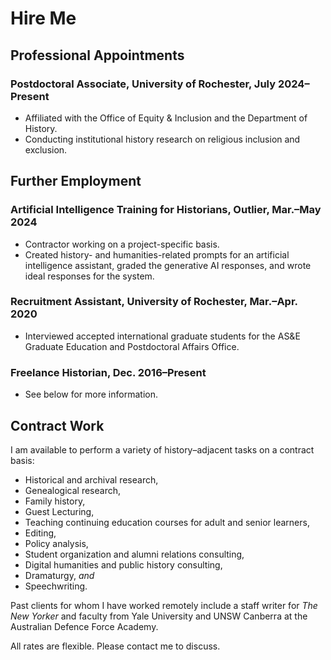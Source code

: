 # Hire Me

## Professional Appointments

### Postdoctoral Associate, University of Rochester, July 2024–Present
- Affiliated with the Office of Equity & Inclusion and the Department of History.
- Conducting institutional history research on religious inclusion and exclusion. 

## Further Employment

### Artificial Intelligence Training for Historians, Outlier, Mar.–May 2024
- Contractor working on a project-specific basis.
- Created history- and humanities-related prompts for an artificial intelligence assistant, graded the generative AI responses, and wrote ideal responses for the system.

### Recruitment Assistant, University of Rochester, Mar.–Apr. 2020
- Interviewed accepted international graduate students for the AS&E Graduate Education and Postdoctoral Affairs Office.

### Freelance Historian, Dec. 2016–Present
- See below for more information.

## Contract Work

I am available to perform a variety of history–adjacent tasks on a contract basis: 

- Historical and archival research,  
- Genealogical research, 
- Family history,
- Guest Lecturing,
- Teaching continuing education courses for adult and senior learners, 
- Editing, 
- Policy analysis, 
- Student organization and alumni relations consulting,
- Digital humanities and public history consulting, 
- Dramaturgy, *and*
- Speechwriting. 

Past clients for whom I have worked remotely include a staff writer for *The New Yorker* and faculty from Yale University and UNSW Canberra at the Australian Defence Force Academy.

All rates are flexible. Please contact me to discuss. 
